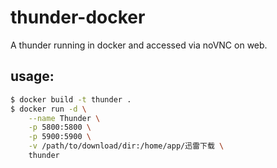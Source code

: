 # thunder-docker
A thunder running in docker and accessed via noVNC on web.

## usage:
```bash
$ docker build -t thunder .
$ docker run -d \
	--name Thunder \
	-p 5800:5800 \
	-p 5900:5900 \
	-v /path/to/download/dir:/home/app/迅雷下载 \
	thunder
```
